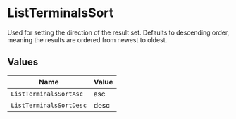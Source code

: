 # ListTerminalsSort

Used for setting the direction of the result set. Defaults to descending order, meaning the results are ordered from
newest to oldest.


## Values

| Name                    | Value                   |
| ----------------------- | ----------------------- |
| `ListTerminalsSortAsc`  | asc                     |
| `ListTerminalsSortDesc` | desc                    |